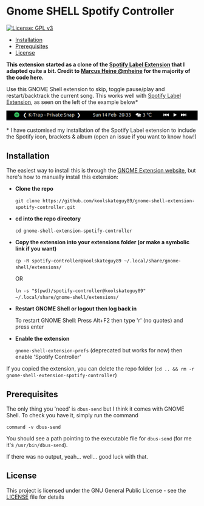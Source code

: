 # Gnome SHELL Spotify Controller

[![License: GPL v3](https://img.shields.io/badge/License-GPL%20v3-blue.svg)](https://www.gnu.org/licenses/gpl-3.0)

<!-- START doctoc generated TOC please keep comment here to allow auto update -->
<!-- DON'T EDIT THIS SECTION, INSTEAD RE-RUN doctoc TO UPDATE -->

- [Installation](#installation)
- [Prerequisites](#prerequisites)
- [License](#license)

<!-- END doctoc generated TOC please keep comment here to allow auto update -->

**This extension started as a clone of the [Spotify Label Extension](https://github.com/mheine/gnome-shell-spotify-label) that I adapted quite a bit. Credit to [Marcus Heine @mheine](https://github.com/mheine) for the majority of the code here.**


Use this GNOME Shell extension to skip, toggle pause/play and restart/backtrack the current song. This works well with [Spotify Label Extension](https://github.com/mheine/gnome-shell-spotify-label), as seen on the left of the example below*

![Error mi amigo!](res/example.png "Extension on far right!")

\* I have customised my installation of the Spotify Label extension to include the Spotify icon, brackets & album (open an issue if you want to know how!)

## Installation

The easiest way to install this is through the [GNOME Extension website](https://extensions.gnome.org/extension/4013/spotify-controller/), but here's how to manually install this extension:

- **Clone the repo**

  `git clone https://github.com/koolskateguy89/gnome-shell-extension-spotify-controller.git`

- **cd into the repo directory**

  `cd gnome-shell-extension-spotify-controller`

- **Copy the extension into your extensions folder (or make a symbolic link if you want)**

  `cp -R spotify-controller@koolskateguy89 ~/.local/share/gnome-shell/extensions/`

  OR

  `ln -s "$(pwd)/spotify-controller@koolskateguy89" ~/.local/share/gnome-shell/extensions/`

- **Restart GNOME Shell or logout then log back in**

  To restart GNOME Shell: Press Alt+F2 then type 'r' (no quotes) and press enter

- **Enable the extension**

  `gnome-shell-extension-prefs` (deprecated but works for now) then enable 'Spotify Controller'

If you copied the extension, you can delete the repo folder (`cd .. && rm -r gnome-shell-extension-spotify-controller`)

## Prerequisites

The only thing you 'need' is `dbus-send` but I think it comes with GNOME Shell. To check you have it, simply run the command
```
command -v dbus-send
```
You should see a path pointing to the executable file for `dbus-send` (for me it's `/usr/bin/dbus-send`).

If there was no output, yeah... well... good luck with that.

## License

This project is licensed under the GNU General Public License - see the [LICENSE](LICENSE) file for details
